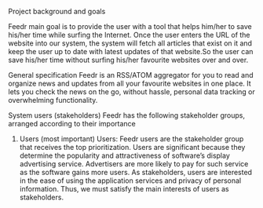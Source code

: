 Project background and goals

Feedr main goal is to provide the user with a tool that helps him/her to save his/her time while surfing the
Internet.
Once the user enters the URL of the website into our system, the system will fetch all articles that exist on it
and keep the user up to date with latest updates of that website.So the user can save his/her time without
surfing his/her favourite websites over and over.

General specification
Feedr is an RSS/ATOM aggregator for you to read and organize news and updates from all your favourite
websites in one place. It lets you check the news on the go, without hassle, personal data tracking or
overwhelming functionality.

System users (stakeholders)
Feedr has the following stakeholder groups, arranged according to their importance
1. Users (most important)
Users: Feedr users are the stakeholder group that receives the top prioritization. Users are
significant because they determine the popularity and attractiveness of software’s display
advertising service. Advertisers are more likely to pay for such service as the software gains more
users. As stakeholders, users are interested in the ease of using the application services and
privacy of personal information. Thus, we must satisfy the main interests of users as stakeholders.
